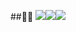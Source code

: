 

##👨‍🎓
<img src="https://img.shields.io/badge/Cscarp-6A329F?style=flat-square&logo=csharp&logoColor=white"><img src="https://img.shields.io/badge/C++-C90076?style=flat-square&logo=C++&logoColor=white"><img src="https://img.shields.io/badge/Unity-000000?style=flat-square&logo=Unity&logoColor=white">
